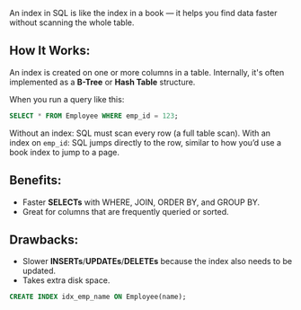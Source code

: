 An index in SQL is like the index in a book — it helps you find data faster without scanning the whole table.

## How It Works:

An index is created on one or more columns in a table. Internally, it's often implemented as a **B-Tree** or **Hash Table** structure.

When you run a query like this:

```sql
SELECT * FROM Employee WHERE emp_id = 123;
```

Without an index: SQL must scan every row (a full table scan).
With an index on `emp_id`: SQL jumps directly to the row, similar to how you’d use a book index to jump to a page.

## Benefits:

- Faster **SELECTs** with WHERE, JOIN, ORDER BY, and GROUP BY.
- Great for columns that are frequently queried or sorted.

## Drawbacks:

- Slower **INSERTs**/**UPDATEs**/**DELETEs** because the index also needs to be updated.
- Takes extra disk space.

```sql
CREATE INDEX idx_emp_name ON Employee(name);
```

